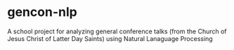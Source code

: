 # gencon-nlp
A school project for analyzing general conference talks (from the Church of Jesus Christ of Latter Day Saints) using Natural Lanaguage Processing
